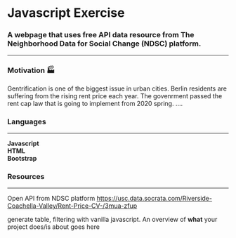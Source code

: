 # Javascript Exercise
### A webpage that uses free API data resource from The Neighborhood Data for Social Change (NDSC) platform.
------

### Motivation 🏭

Gentrification is one of the biggest issue in urban cities. Berlin residents are suffering from the rising rent price each year. The govenrment passed the rent cap law that is going to implement from 2020 spring. ....


### Languages
------
**Javascript** <br>
**HTML**<br>
**Bootstrap**<br>

### Resources
------------------

Open API from NDSC platform
https://usc.data.socrata.com/Riverside-Coachella-Valley/Rent-Price-CV-/3mua-zfup



generate table, filtering with vanilla javascript. 
An overview of **what** your project does/is about goes here
 

